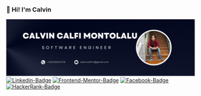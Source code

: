 ### 👋 Hi! I'm Calvin

![Banner-Calvin](img/banner.png)
[![Linkedin-Badge](https://img.shields.io/badge/calvinmontolalu-0a66c2?link=https://www.linkedin.com/in/calvinmontolalu&logoColor=white&logo=Linkedin)](https://www.linkedin.com/in/calvinmontolalu)
[![Frontend-Mentor-Badge](https://img.shields.io/badge/calvincm-3F54A3?link=https://www.frontendmentor.io/profile/Calvin-C-M&logoColor=white&logo=Frontendmentor)](https://www.frontendmentor.io/profile/Calvin-C-M)
[![Facebook-Badge](https://img.shields.io/badge/Calvin%20Montolalu-1877F2?link=https://www.facebook.com/ZukaLeikoCalvinDaffaValentino/&logoColor=white&logo=Facebook)](https://www.facebook.com/ZukaLeikoCalvinDaffaValentino/)
[![HackerRank-Badge](https://img.shields.io/badge/Calvin_C_M-00EA64?link=https://www.hackerrank.com/Calvin_C_M&logoColor=white&logo=HackerRank)](https://www.hackerrank.com/Calvin_C_M)

<!--
**Calvin-C-M/Calvin-C-M** is a ✨ _special_ ✨ repository because its `README.md` (this file) appears on your GitHub profile.

Here are some ideas to get you started:

- 🔭 I’m currently working on ...
- 🌱 I’m currently learning ...
- 👯 I’m looking to collaborate on ...
- 🤔 I’m looking for help with ...
- 💬 Ask me about ...
- 📫 How to reach me: ...
- 😄 Pronouns: ...
- ⚡ Fun fact: ...
-->
